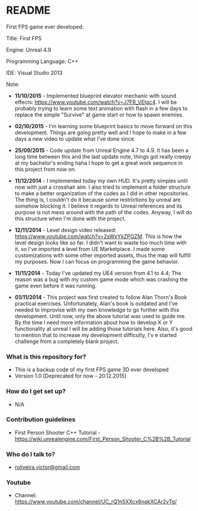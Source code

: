 # README #

First FPS game ever developed.

Title: First FPS

Engine: Unreal 4.9

Programming Language: C++

IDE: Visual Studio 2013

Note:

* **11/10/2015** - Implemented blueprint elevator mechanic with sound effects: https://www.youtube.com/watch?v=J7FR_VEtgc4. I will be probably trying to learn some text animation with flash in a few days to replace the simple "Survive" at game start or how to spawn enemies.

* **02/10/2015** - I'm learning some blueprint basics to move forward on this development. Things are going pretty well and I hope to make in a few days a new video to update what I've done since.

* **25/09/2015** - Code update from Unreal Engine 4.7 to 4.9. It has been a long time between this and the last update note, things got really creepy at my bachelor's ending haha I hope to get a great work sequence in this project from now on.

* **11/12/2014** - I implemented today my own HUD. It's pretty simples until now with just a crosshair aim. I also tried to implement a folder structure to make a better organization of the codes as I did in other repositories. The thing is, I couldn't do it because some restrictions by unreal are somehow blocking it. I believe it regards to Unreal references and its purpose is not mess around with the path of the codes. Anyway, I will do this structure when I'm done with the project.

* **12/11/2014** - Level design video released: https://www.youtube.com/watch?v=2sWxYkZPGZM. This is how the level design looks like so far. I didn't want to waste too much time with it, so I've imported a level from UE Marketplace. I made some customizations with some other imported assets, thus the map will fulfill my purposes. Now I can focus on programming the game behavior.

* **11/11/2014** - Today I've updated my UE4 version from 4.1 to 4.4; The reason was a bug with my custom game mode which was crashing the game even before it was running.

* **01/11/2014** - This project was first created to follow Alan Thorn's Book practical exercises. Unfortunately, Alan's book is outdated and I've needed to improvise with my own knowledge to go further with this development. Until now, only the above tutorial was used to guide me. By the time I need more information about how to develop X or Y functionality at unreal I will be adding those tutorials here. Also, it's good to mention that to increase my development difficulty, I'v e started challenge from a completely blank project.

### What is this repository for? ###

* This is a backup code of my first FPS game 3D ever developed
* Version 1.0  [Deprecated for now - 20.12.2015]

### How do I get set up? ###

* N/A

### Contribution guidelines ###

* First Person Shooter C++ Tutorial - https://wiki.unrealengine.com/First_Person_Shooter_C%2B%2B_Tutorial

### Who do I talk to? ###

* roliveira.victor@gmail.com


### Youtube ###

* Channel: https://www.youtube.com/channel/UC_rQ1n5XXcx6nqkXCAr2vTg/